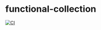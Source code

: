 # functional-collection

[![CI](https://github.com/Yuukin256/functional-collection/actions/workflows/ci.yml/badge.svg?branch=main&event=push)](https://github.com/Yuukin256/functional-collection/actions/workflows/ci.yml)
